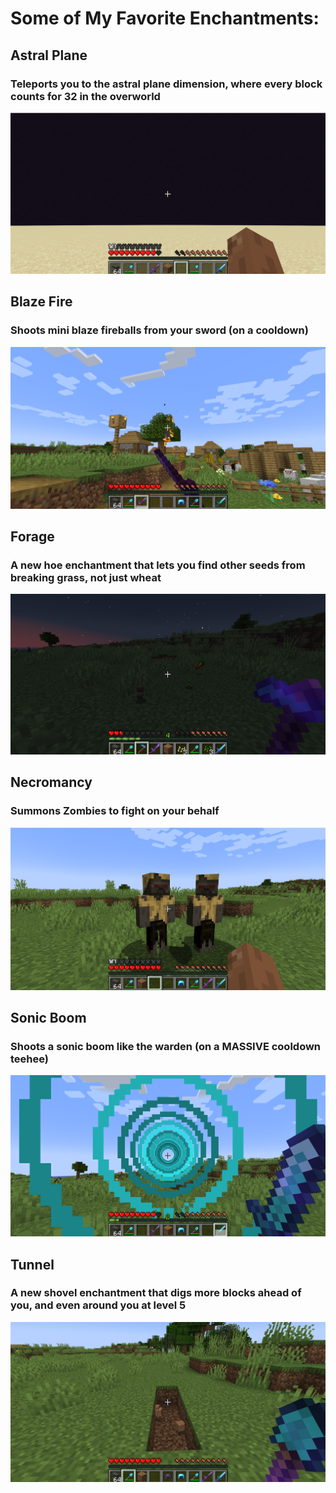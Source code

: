<!DOCTYPE html>
<html lang="en">

<body>

<h1>Some of My Favorite Enchantments:</h1>

<h2>Astral Plane</h2>
<h3>Teleports you to the astral plane dimension, where every block counts for 32 in the overworld</h3>
<img src="https://github.com/joshua-bluestine/Better_Enchantments_pre-beta-1.0/blob/master/Screenshot%202024-10-07%20171159.png" alt="astral plane" />

<h2>Blaze Fire</h2>
<h3>Shoots mini blaze fireballs from your sword (on a cooldown)</h3>
<img src="https://github.com/joshua-bluestine/Better_Enchantments_pre-beta-1.0/blob/master/blaze%20fire.png" alt="blaze fire" />

<h2>Forage</h2>
<h3>A new hoe enchantment that lets you find other seeds from breaking grass, not just wheat</h3>
<img src="https://github.com/joshua-bluestine/Better_Enchantments_pre-beta-1.0/blob/master/forage.png" alt="forage" />

<h2>Necromancy</h2>
<h3>Summons Zombies to fight on your behalf</h3>
<img src="https://github.com/joshua-bluestine/Better_Enchantments_pre-beta-1.0/blob/master/necromancy.png" alt="necromancy" />

<h2>Sonic Boom</h2>
<h3>Shoots a sonic boom like the warden (on a MASSIVE cooldown teehee)</h3>
<img src="https://github.com/joshua-bluestine/Better_Enchantments_pre-beta-1.0/blob/master/sonic%20boom.png" alt="sonic boom" />

<h2>Tunnel</h2>
<h3>A new shovel enchantment that digs more blocks ahead of you, and even around you at level 5</h3>
<img src="https://github.com/joshua-bluestine/Better_Enchantments_pre-beta-1.0/blob/master/tunnel.png" alt="tunnel" />

</body>
</html>
